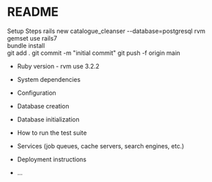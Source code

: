 # README

Setup Steps
rails new catalogue_cleanser --database=postgresql
rvm gemset use rails7  
bundle install  
git add . 
git commit -m "initial commit"
git push -f origin main

* Ruby version - rvm use 3.2.2 

* System dependencies 

* Configuration

* Database creation

* Database initialization

* How to run the test suite

* Services (job queues, cache servers, search engines, etc.)

* Deployment instructions

* ...
